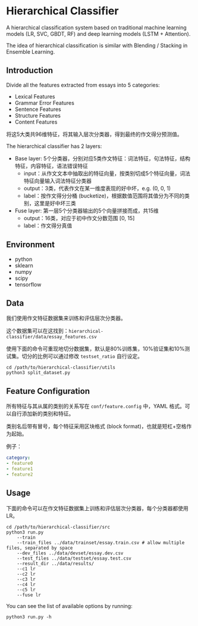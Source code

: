 # Hierarchical Classifier

A hierarchical classification system based on traditional machine learning models (LR, SVC, GBDT, RF) and deep learning models (LSTM + Attention).

The idea of hierarchical classification is similar with Blending / Stacking in Ensemble Learning.

## Introduction

Divide all the features extracted from essays into 5 categories:

- Lexical Features
- Grammar Error Features
- Sentence Features
- Structure Features
- Content Features

将这5大类共96维特征，将其输入层次分类器，得到最终的作文得分预测值。

The hierarchical classifier has 2 layers:

- Base layer: 5个分类器，分别对应5类作文特征：词法特征，句法特征，结构特征，内容特征，语法错误特征
  - input：从作文文本中抽取出的特征向量，按类别切成5个特征向量，词法特征向量输入词法特征分类器
  - output：3类，代表作文在某一维度表现的好中坏，e.g. (0, 0, 1)
  - label：按作文得分分桶 (bucketize)，根据数值范围将其值分为不同的类别，这里是好中坏三类
- Fuse layer: 第一层5个分类器输出的5个向量拼接而成，共15维
  - output：16类，对应于初中作文分数范围 [0, 15]
  - label：作文得分真值

## Environment

* python
* sklearn
* numpy
* scipy
* tensorflow

## Data

我们使用作文特征数据集来训练和评估层次分类器。

这个数据集可以在这找到：`hierarchical-classifier/data/essay_features.csv`

使用下面的命令可重现地切分数据集，默认是80%训练集，10%验证集和10%测试集。切分的比例可以通过修改 `testset_ratio` 自行设定。

```shell
cd /path/to/hierarchical-classifier/utils
python3 split_dataset.py
```


## Feature Configuration

所有特征与其从属的类别的关系写在 `conf/feature.config` 中，YAML 格式。可以自行添加新的类别和特征。

类别名后带有冒号，每个特征采用区块格式 (block format)，也就是短杠+空格作为起始。

例子：

```yaml
category:
- feature0
- feature1
- feature2
```

## Usage

下面的命令可以在作文特征数据集上训练和评估层次分类器，每个分类器都使用 LR。

```shell
cd /path/to/hierarchical-classifier/src
python3 run.py
	--train
	--train_files ../data/trainset/essay.train.csv # allow multiple files, separated by space
	--dev_files ../data/devset/essay.dev.csv
	--test_files ../data/testset/essay.test.csv
	--result_dir ../data/results/
	--c1 lr
	--c2 lr
	--c3 lr
	--c4 lr
	--c5 lr
	--fuse lr
```

You can see the list of available options by running:

```shell
python3 run.py -h
```

